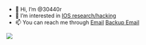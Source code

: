 - 👋 Hi, I’m @30440r
- 👀 I’m interested in [IOS research/hacking](https://pastebin.com/raw/q4vMKMAg "nothing")
- 📫 You can reach me through [Email](mailto:30440r@tuta.io "i won't respond asap lol") [Backup Email](mailto:30440r@protonmail.com "this is a backup use my main email")

<img align="center" src="https://github-readme-stats.vercel.app/api?username=30440r&show_icons=true&count_private=true&theme=light">

